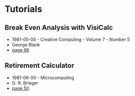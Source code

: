 # Tutorials

## Break Even Analysis with VisiCalc

- 1981-05-00 - Creative Computing - Volume 7 - Number 5
- George Blank
- [page 96](https://archive.org/details/creativecomputing-1981-05/page/n99/mode/2up?view=theater)

## Retirement Calculator

- 1981-06-00 - Microcomputing
- G. R. Brieger
- [page 50](https://archive.org/details/Kilobaud198106/page/n49/mode/2up?view=theater)
